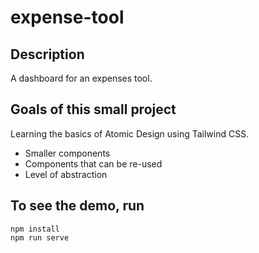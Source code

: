 # expense-tool

## Description

A dashboard for an expenses tool.

## Goals of this small project

Learning the basics of Atomic Design using Tailwind CSS.

* Smaller components
* Components that can be re-used
* Level of abstraction

## To see the demo, run
```
npm install
npm run serve
```